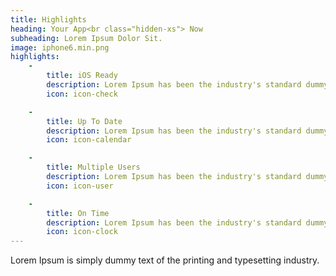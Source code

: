 ```yaml
---
title: Highlights
heading: Your App<br class="hidden-xs"> Now
subheading: Lorem Ipsum Dolor Sit.
image: iphone6.min.png
highlights:
    -
        title: iOS Ready
        description: Lorem Ipsum has been the industry's standard dummy text ever since the 1500s.
        icon: icon-check

    -
        title: Up To Date
        description: Lorem Ipsum has been the industry's standard dummy text ever since the 1500s.
        icon: icon-calendar

    -
        title: Multiple Users
        description: Lorem Ipsum has been the industry's standard dummy text ever since the 1500s.
        icon: icon-user

    -
        title: On Time
        description: Lorem Ipsum has been the industry's standard dummy text ever since the 1500s.
        icon: icon-clock
---
```


Lorem Ipsum is simply dummy text of the printing and typesetting industry.
